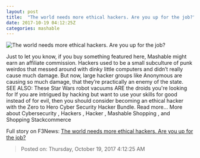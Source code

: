 ```yaml
---
layout: post
title:  "The world needs more ethical hackers. Are you up for the job?"
date: 2017-10-19 04:12:25Z
categories: mashable
---
```


![The world needs more ethical hackers. Are you up for the job?](https://i.amz.mshcdn.com/vEjYKru4dlb05YUgIGI1MXmd_DY=/1200x630/2017%2F10%2F19%2F78%2F5bead593f7094806969291a9236f0b7a.343ec.jpg)

Just to let you know, if you buy something featured here, Mashable might earn an affiliate commission. Hackers used to be a small subculture of punk weirdos that messed around with dinky little computers and didn’t really cause much damage. But now, large hacker groups like Anonymous are causing so much damage, that they’re practically an enemy of the state. SEE ALSO: These Star Wars robot vacuums ARE the droids you're looking for If you are intrigued by hacking but want to use your skills for good instead of for evil, then you should consider becoming an ethical hacker with the Zero to Hero Cyber Security Hacker Bundle. Read more... More about Cybersecurity , Hackers , Hacker , Mashable Shopping , and Shopping Stackcommerce


Full story on F3News: [The world needs more ethical hackers. Are you up for the job?](http://www.f3nws.com/n/Wzsp2B)

> Posted on: Thursday, October 19, 2017 4:12:25 AM
